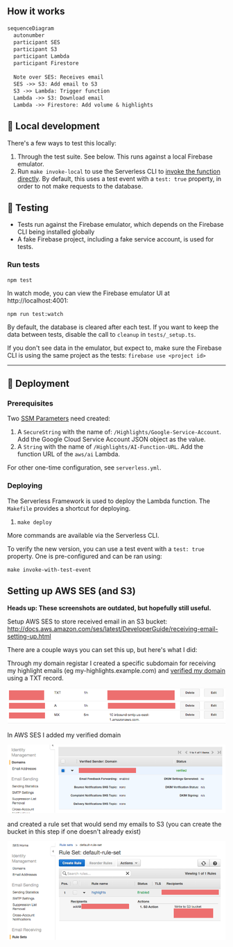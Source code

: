 ## How it works

```mermaid
sequenceDiagram
  autonumber
  participant SES
  participant S3
  participant Lambda
  participant Firestore

  Note over SES: Receives email
  SES ->> S3: Add email to S3
  S3 ->> Lambda: Trigger function
  Lambda ->> S3: Download email
  Lambda ->> Firestore: Add volume & highlights
```

## 🧰 Local development

There's a few ways to test this locally:

1. Through the test suite. See below. This runs against a local Firebase emulator.
2. Run `make invoke-local` to use the Serverless CLI to [invoke the function directly](https://www.serverless.com/framework/docs/providers/aws/cli-reference/invoke-local). By default, this uses a test event with a `test: true` property, in order to not make requests to the database.

## 🧪 Testing

- Tests run against the Firebase emulator, which depends on the Firebase CLI being installed globally
- A fake Firebase project, including a fake service account, is used for tests.

### Run tests

```
npm test
```

In watch mode, you can view the Firebase emulator UI at http://localhost:4001:

```
npm run test:watch
```

By default, the database is cleared after each test. If you want to keep the data between tests, disable the call to `cleanup` in `tests/_setup.ts`.

If you don't see data in the emulator, but expect to, make sure the Firebase CLI is using the same project as the tests: `firebase use <project id>`

---

## 🚀 Deployment

### Prerequisites

Two [SSM Parameters](https://us-east-1.console.aws.amazon.com/systems-manager/parameters) need created:

1. A `SecureString` with the name of: `/Highlights/Google-Service-Account`. Add the Google Cloud Service Account JSON object as the value.
1. A `String` with the name of `/Highlights/AI-Function-URL`. Add the function URL of the `aws/ai` Lambda.

For other one-time configuration, see `serverless.yml`.

### Deploying

The Serverless Framework is used to deploy the Lambda function. The `Makefile` provides a shortcut for deploying.

1. `make deploy`

More commands are available via the Serverless CLI.

To verify the new version, you can use a test event with a `test: true` property. One is pre-configured and can be ran using:

```
make invoke-with-test-event
```

## Setting up AWS SES (and S3)

**Heads up: These screenshots are outdated, but hopefully still useful.**

Setup AWS SES to store received email in an S3 bucket: http://docs.aws.amazon.com/ses/latest/DeveloperGuide/receiving-email-setting-up.html

There are a couple ways you can set this up, but here's what I did:

Through my domain registar I created a specific subdomain for receiving my highlight emails (eg my-highlights.example.com) and [verified my domain](http://docs.aws.amazon.com/ses/latest/DeveloperGuide/receiving-email-verification.html) using a TXT record.

![DNS Settings](.github/dns.png)

In AWS SES I added my verified domain

![SES Settings](.github/ses-1.png)

and created a rule set that would send my emails to S3 (you can create the bucket in this step if one doesn't already exist)

![SES Rule set](.github/ses-2.png)
